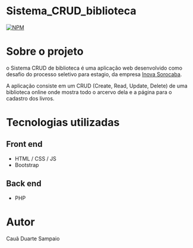 # Sistema_CRUD_biblioteca
[![NPM](https://img.shields.io/npm/l/react)](https://github.com/Caua-Duarte/Sistema_CRUD_biblioteca/blob/main/LICENSE) 

# Sobre o projeto

o Sistema CRUD de biblioteca é uma aplicação web desenvolvido como desafio do processo seletivo para estagio, da empresa [Inova Sorocaba](https://inovasorocaba.parquetecsorocaba.com.br/ "Site da Inova Sorocaba").

A aplicação consiste em um CRUD (Create, Read, Update, Delete) de uma biblioteca online onde mostra todo o arcervo dela e a página para o cadastro dos livros.

# Tecnologias utilizadas

## Front end

- HTML / CSS / JS 
- Bootstrap


## Back end

- PHP
 
# Autor

Cauã Duarte Sampaio



